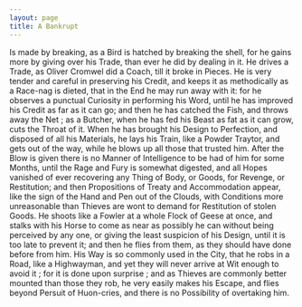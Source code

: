 ```yaml
---
layout: page
title: A Bankrupt
---
```


Is made by breaking, as a Bird is hatched
by breaking the shell, for he gains more
by giving over his Trade, than ever he did by
dealing in it.  He drives a Trade, as Oliver
Cromwel did a Coach, till it broke in Pieces.
He is very tender and careful in preserving
his Credit, and keeps it as methodically as a
Race-nag is dieted, that in the End he may
run away with it: for he observes a punctual
Curiosity in performing his Word, until he
has improved his Credit as far as it can go;
and then he has catched the Fish, and throws
away the Net ; as a Butcher, when he has fed
his Beast as fat as it can grow, cuts the Throat
of it.  When he has brought his Design to
Perfection, and disposed of all his Materials,
he lays his Train, like a Powder Traytor, and
gets out of the way, while he blows up all
those that trusted him.  After the Blow is
given there is no Manner of Intelligence to be
had of him for some Months, until the Rage
and Fury is somewhat digested, and all Hopes
vanished of ever recovering any Thing of Body,
or Goods, for Revenge, or Restitution; and
then Propositions of Treaty and Accommodation appear, like the sign of the Hand and Pen
out of the Clouds, with Conditions more unreasonable than Thieves are wont to demand
for Restitution of stolen Goods.  He shoots
like a Fowler at a whole Flock of Geese at
once, and stalks with his Horse to come as near
as possibly he can without being perceived by
any one, or giving the least suspicion of his
Design, until it is too late to prevent it; and
then he flies from them, as they should have
done before from him.  His Way is so commonly used in the City, that he robs in a Road,
like a Highwayman, and yet they will never
arrive at Wit enough to avoid it ; for it is done
upon surprise ; and as Thieves are commonly
better mounted than those they rob, he very
easily makes his Escape, and flies beyond Persuit of Huon-cries, and there is no Possibility
of overtaking him.
